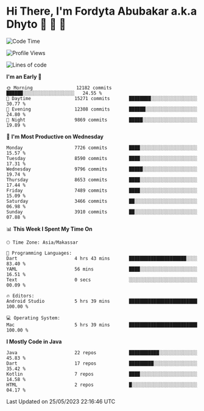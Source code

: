 # Hi There, I'm Fordyta Abubakar a.k.a Dhyto 👋 👋 👋 

<!--
**DhytoDev/dhytodev** is a ✨ _special_ ✨ repository because its `README.md` (this file) appears on your GitHub profile.

Here are some ideas to get you started:

- 🔭 I’m currently working on ...
- 🌱 I’m currently learning ...
- 👯 I’m looking to collaborate on ...
- 🤔 I’m looking for help with ...
- 💬 Ask me about ...
- 📫 How to reach me: ...
- 😄 Pronouns: ...
- ⚡ Fun fact: ...
-->

<!--START_SECTION:waka-->
![Code Time](http://img.shields.io/badge/Code%20Time-1%2C915%20hrs%209%20mins-blue)

![Profile Views](http://img.shields.io/badge/Profile%20Views-0-blue)

![Lines of code](https://img.shields.io/badge/From%20Hello%20World%20I%27ve%20Written-6.3%20million%20lines%20of%20code-blue)

**I'm an Early 🐤** 

```text
🌞 Morning                12182 commits       ██████░░░░░░░░░░░░░░░░░░░   24.55 % 
🌆 Daytime                15271 commits       ████████░░░░░░░░░░░░░░░░░   30.77 % 
🌃 Evening                12308 commits       ██████░░░░░░░░░░░░░░░░░░░   24.80 % 
🌙 Night                  9869 commits        █████░░░░░░░░░░░░░░░░░░░░   19.89 % 
```
📅 **I'm Most Productive on Wednesday** 

```text
Monday                   7726 commits        ████░░░░░░░░░░░░░░░░░░░░░   15.57 % 
Tuesday                  8590 commits        ████░░░░░░░░░░░░░░░░░░░░░   17.31 % 
Wednesday                9796 commits        █████░░░░░░░░░░░░░░░░░░░░   19.74 % 
Thursday                 8653 commits        ████░░░░░░░░░░░░░░░░░░░░░   17.44 % 
Friday                   7489 commits        ████░░░░░░░░░░░░░░░░░░░░░   15.09 % 
Saturday                 3466 commits        ██░░░░░░░░░░░░░░░░░░░░░░░   06.98 % 
Sunday                   3910 commits        ██░░░░░░░░░░░░░░░░░░░░░░░   07.88 % 
```


📊 **This Week I Spent My Time On** 

```text
🕑︎ Time Zone: Asia/Makassar

💬 Programming Languages: 
Dart                     4 hrs 43 mins       █████████████████████░░░░   83.40 % 
YAML                     56 mins             ████░░░░░░░░░░░░░░░░░░░░░   16.51 % 
Text                     0 secs              ░░░░░░░░░░░░░░░░░░░░░░░░░   00.09 % 

🔥 Editors: 
Android Studio           5 hrs 39 mins       █████████████████████████   100.00 % 

💻 Operating System: 
Mac                      5 hrs 39 mins       █████████████████████████   100.00 % 
```

**I Mostly Code in Java** 

```text
Java                     22 repos            ███████████░░░░░░░░░░░░░░   45.83 % 
Dart                     17 repos            █████████░░░░░░░░░░░░░░░░   35.42 % 
Kotlin                   7 repos             ████░░░░░░░░░░░░░░░░░░░░░   14.58 % 
HTML                     2 repos             █░░░░░░░░░░░░░░░░░░░░░░░░   04.17 % 
```




 Last Updated on 25/05/2023 22:16:46 UTC
<!--END_SECTION:waka-->
